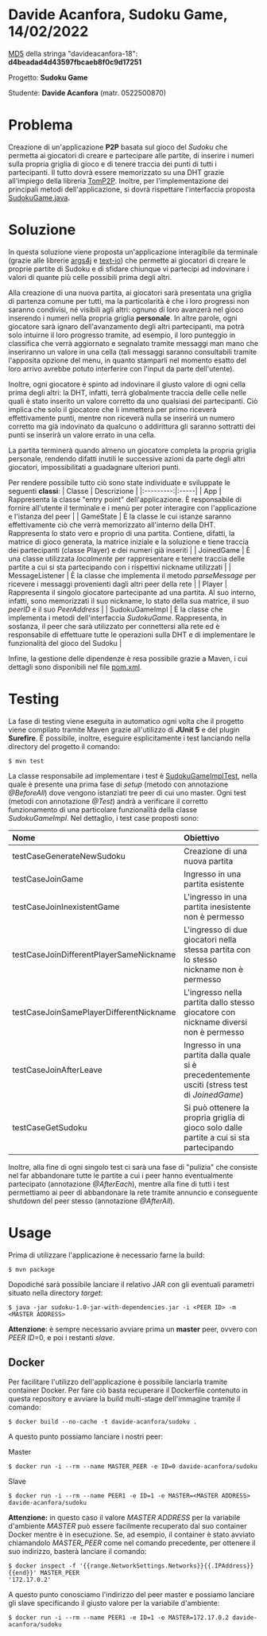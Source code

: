 # Davide Acanfora, Sudoku Game, 14/02/2022
[MD5](https://www.md5hashgenerator.com) della stringa "davideacanfora-18": **d4beadad4d43597fbcaeb8f0c9d17251**

Progetto: **Sudoku Game**

Studente: **Davide Acanfora** (matr. 0522500870)

# Problema
Creazione di un'applicazione **P2P** basata sul gioco del *Sudoku* che permetta ai giocatori di creare e partecipare alle partite, di inserire i numeri sulla propria griglia di gioco e di tenere traccia dei punti di tutti i partecipanti. Il tutto dovrà essere memorizzato su una DHT grazie all'impiego della libreria [TomP2P](https://tomp2p.net). Inoltre, per l'implementazione dei principali metodi dell'applicazione, si dovrà rispettare l'interfaccia proposta [SudokuGame.java](https://github.com/davide-acanfora/davide_acanfora_adc_2021/blob/master/src/main/java/it/davideacanfora/sudoku/SudokuGame.java).

# Soluzione
In questa soluzione viene proposta un'applicazione interagibile da terminale (grazie alle librerie [args4j](https://github.com/kohsuke/args4j) e [text-io](https://github.com/beryx/text-io)) che permette ai giocatori di creare le proprie partite di Sudoku e di sfidare chiunque vi partecipi ad indovinare i valori di quante più celle possibili prima degli altri.

Alla creazione di una nuova partita, ai giocatori sarà presentata una griglia di partenza comune per tutti, ma la particolarità è che i loro progressi non saranno condivisi, né visibili agli altri: ognuno di loro avanzerà nel gioco inserendo i numeri nella propria griglia **personale**. In altre parole, ogni giocatore sarà ignaro dell'avanzamento degli altri partecipanti, ma potrà solo intuirne il loro progresso tramite, ad esempio, il loro punteggio in classifica che verrà aggiornato e segnalato tramite messaggi man mano che inseriranno un valore in una cella (tali messaggi saranno consultabili tramite l'apposita opzione del menu, in quanto stamparli nel momento esatto del loro arrivo avrebbe potuto interferire con l'input da parte dell'utente).

Inoltre, ogni giocatore è spinto ad indovinare il giusto valore di ogni cella prima degli altri: la DHT, infatti, terrà globalmente traccia delle celle nelle quali è stato inserito un valore corretto da uno qualsiasi dei partecipanti. Ciò implica che solo il giocatore che li immetterà per primo riceverà effettivamente punti, mentre non riceverà nulla se inserirà un numero corretto ma già indovinato da qualcuno o addirittura gli saranno sottratti dei punti se inserirà un valore errato in una cella.

La partita terminerà quando almeno un giocatore completa la propria griglia personale, rendendo difatti inutili le successive azioni da parte degli altri giocatori, impossibilitati a guadagnare ulteriori punti.

Per rendere possibile tutto ciò sono state individuate e sviluppate le seguenti **classi**:
| Classe | Descrizione |
|:---------:|:-----|
| App | Rappresenta la classe "entry point" dell'applicazione. È responsabile di fornire all'utente il terminale e i menù per poter interagire con l'applicazione e l'istanza del peer |
| GameState | È la classe le cui istanze saranno effettivamente ciò che verrà memorizzato all'interno della DHT. Rappresenta lo stato vero e proprio di una partita. Contiene, difatti, la matrice di gioco generata, la matrice iniziale e la soluzione e tiene traccia dei partecipanti (classe Player) e dei numeri già inseriti |
| JoinedGame | È una classe utilizzata *localmente* per rappresentare e tenere traccia delle partite a cui si sta partecipando con i rispettivi nickname utilizzati |
| MessageListener | È la classe che implementa il metodo *parseMessage* per ricevere i messaggi provenienti dagli altri peer della rete |
| Player | Rappresenta il singolo giocatore partecipante ad una partita. Al suo interno, infatti, sono memorizzati il suo nickname, lo stato della sua matrice, il suo *peerID* e il suo *PeerAddress* |
| SudokuGameImpl | È la classe che implementa i metodi dell'interfaccia *SudokuGame*. Rappresenta, in sostanza, il peer che sarà utilizzato per connettersi alla rete ed è responsabile di effettuare tutte le operazioni sulla DHT e di implementare le funzionalità del gioco del Sudoku |

Infine, la gestione delle dipendenze è resa possibile grazie a Maven, i cui dettagli sono disponibili nel file [pom.xml](https://github.com/davide-acanfora/davide_acanfora_adc_2021/blob/master/pom.xml).

# Testing
La fase di testing viene eseguita in automatico ogni volta che il progetto viene compilato tramite Maven grazie all'utilizzo di **JUnit 5** e del plugin **Surefire**. È possibile, inoltre, eseguire esplicitamente i test lanciando nella directory del progetto il comando:
```shell
$ mvn test
```
La classe responsabile ad implementare i test è [SudokuGameImplTest](https://github.com/davide-acanfora/davide_acanfora_adc_2021/blob/master/src/test/java/it/davideacanfora/sudoku/SudokuGameImplTest.java), nella quale è presente una prima fase di *setup* (metodo con annotazione *@BeforeAll*) dove vengono istanziati tre peer di cui uno master. Ogni test (metodi con annotazione *@Test*) andrà a verificare il corretto funzionamento di una particolare funzionalità della classe *SudokuGameImpl*. Nel dettaglio, i test case proposti sono:

| Nome | Obiettivo |
|:---------|:-----|
| testCaseGenerateNewSudoku | Creazione di una nuova partita |
| testCaseJoinGame | Ingresso in una partita esistente |
| testCaseJoinInexistentGame | L'ingresso in una partita inesistente non è permesso |
| testCaseJoinDifferentPlayerSameNickname | L'ingresso di due giocatori nella stessa partita con lo stesso nickname non è permesso |
| testCaseJoinSamePlayerDifferentNickname | L'ingresso nella partita dallo stesso giocatore con nickname diversi non è permesso |
| testCaseJoinAfterLeave | Ingresso in una partita dalla quale si è precedentemente usciti (stress test di *JoinedGame*) |
| testCaseGetSudoku | Si può ottenere la propria griglia di gioco solo dalle partite a cui si sta partecipando |

Inoltre, alla fine di ogni singolo test ci sarà una fase di "pulizia" che consiste nel far abbandonare tutte le partite a cui i peer hanno eventualmente partecipato (annotazione *@AfterEach*), mentre alla fine di tutti i test permettiamo ai peer di abbandonare la rete tramite annuncio e conseguente shutdown del peer stesso (annotazione *@AfterAll*).

# Usage
Prima di utilizzare l'applicazione è necessario farne la build:
```shell
$ mvn package
```

Dopodiché sarà possibile lanciare il relativo JAR con gli eventuali parametri situato nella directory *target*:
```shell
$ java -jar sudoku-1.0-jar-with-dependencies.jar -i <PEER ID> -m <MASTER ADDRESS>
```
**Attenzione**: è sempre necessario avviare prima un **master** peer, ovvero con *PEER ID*=0, e poi i restanti *slave*.

## Docker
Per facilitare l'utilizzo dell'applicazione è possibile lanciarla tramite container Docker. Per fare ciò basta recuperare il Dockerfile contenuto in questa repository e avviare la build multi-stage dell'immagine tramite il comando:
```shell
$ docker build --no-cache -t davide-acanfora/sudoku .
```

A questo punto possiamo lanciare i nostri peer:

Master
```shell
$ docker run -i --rm --name MASTER_PEER -e ID=0 davide-acanfora/sudoku
```

Slave
```shell
$ docker run -i --rm --name PEER1 -e ID=1 -e MASTER=<MASTER ADDRESS> davide-acanfora/sudoku
```

**Attenzione:** in questo caso il valore *MASTER ADDRESS* per la variabile d'ambiente *MASTER* può essere facilmente recuperato dal suo container Docker mentre è in esecuzione. Se, ad esempio, il container è stato avviato chiamandolo *MASTER_PEER* come nel comando precedente, per ottenere il suo indirizzo, basterà lanciare il comando:
```shell
$ docker inspect -f '{{range.NetworkSettings.Networks}}{{.IPAddress}}{{end}}' MASTER_PEER
'172.17.0.2'
```

A questo punto conosciamo l'indirizzo del peer master e possiamo lanciare gli slave specificando il giusto valore per la variabile d'ambiente:
```shell
$ docker run -i --rm --name PEER1 -e ID=1 -e MASTER=172.17.0.2 davide-acanfora/sudoku
```

